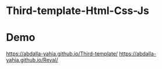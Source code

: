# Third-template-Html-Css-Js
# Demo
https://abdalla-yahia.github.io/Third-template/
https://abdalla-yahia.github.io/Reval/

